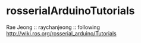 # rosserialArduinoTutorials

Rae Jeong :: raychanjeong :: following http://wiki.ros.org/rosserial_arduino/Tutorials

